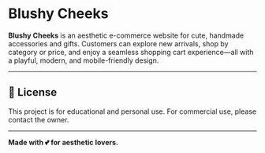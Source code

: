 # Blushy Cheeks

**Blushy Cheeks** is an aesthetic e-commerce website for cute, handmade accessories and gifts. Customers can explore new arrivals, shop by category or price, and enjoy a seamless shopping cart experience—all with a playful, modern, and mobile-friendly design.

---

## 📄 License

This project is for educational and personal  use. For commercial use, please contact the owner.

---


**Made with 💕 for aesthetic lovers.**
